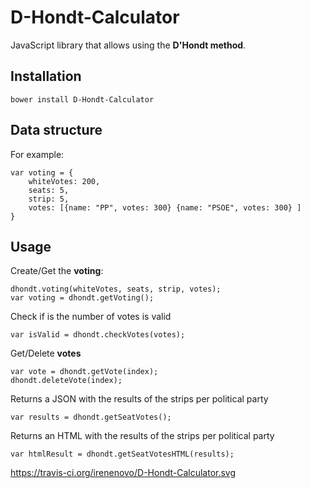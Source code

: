 # D-Hondt-Calculator

JavaScript library that allows using the **D'Hondt method**.

## Installation

```
bower install D-Hondt-Calculator
````

## Data structure

For example:

```
var voting = {
	whiteVotes: 200,
	seats: 5,
	strip: 5,
	votes: [{name: "PP", votes: 300} {name: "PSOE", votes: 300} ]
}
```

## Usage

Create/Get the **voting**:
```
dhondt.voting(whiteVotes, seats, strip, votes);
var voting = dhondt.getVoting();
```

Check if is the number of votes is valid
```
var isValid = dhondt.checkVotes(votes);
```

Get/Delete **votes**
```
var vote = dhondt.getVote(index);
dhondt.deleteVote(index);
```

Returns a JSON with the results of the strips per political party
```
var results = dhondt.getSeatVotes();
```

Returns an HTML with the results of the strips per political party
```
var htmlResult = dhondt.getSeatVotesHTML(results);
```

https://travis-ci.org/irenenovo/D-Hondt-Calculator.svg
